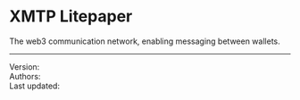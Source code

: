 # XMTP Litepaper

The web3 communication network, enabling messaging between wallets.

---

Version:   
Authors:   
Last updated:   
